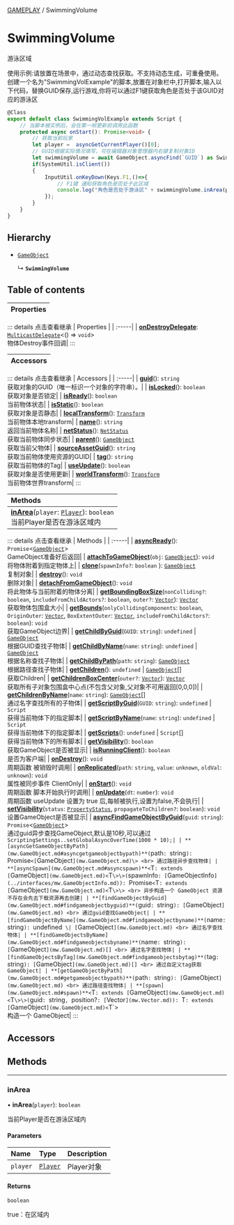 [GAMEPLAY](../groups/Core.GAMEPLAY.md) / SwimmingVolume

# SwimmingVolume <Badge type="tip" text="Class" /> <Score text="SwimmingVolume" />

游泳区域

使用示例:请放置在场景中，通过动态查找获取。不支持动态生成，可重叠使用。
创建一个名为"SwimmingVolExample"的脚本,放置在对象栏中,打开脚本,输入以下代码，替换GUID保存,运行游戏,你将可以通过F1键获取角色是否处于该GUID对应的游泳区
```ts
@Class
export default class SwimmingVolExample extends Script {
    // 当脚本被实例后，会在第一帧更新前调用此函数
    protected async onStart(): Promise<void> {
        // 获取当前玩家
        let player =  asyncGetCurrentPlayer()[0];
        // GUID根据实际情况填写，可在编辑器对象管理器内右键复制对象ID
        let swimmingVolume = await GameObject.asyncFind(`GUID`) as SwimmingVolume;
        if(SystemUtil.isClient())
        {
            InputUtil.onKeyDown(Keys.F1,()=>{
                // F1键 通知获取角色是否处于此区域
                console.log("角色是否处于游泳区" + swimmingVolume.inArea(player));
            });
        }
    }
}
```

## Hierarchy

- [`GameObject`](mw.GameObject.md)

  ↳ **`SwimmingVolume`**

## Table of contents

| Properties |
| :-----|


::: details 点击查看继承
| Properties |
| :-----|
| **[onDestroyDelegate](mw.GameObject.md#ondestroydelegate)**: [`MulticastDelegate`](mw.MulticastDelegate.md)<() => `void`\> <br> 物体Destroy事件回调|
:::


| Accessors |
| :-----|


::: details 点击查看继承
| Accessors |
| :-----|
| **[guid](mw.GameObject.md#guid)**(): `string` <br> 获取对象的GUID（唯一标识一个对象的字符串）。|
| **[isLocked](mw.GameObject.md#islocked)**(): `boolean` <br> 获取对象是否锁定|
| **[isReady](mw.GameObject.md#isready)**(): `boolean` <br> 当前物体状态|
| **[isStatic](mw.GameObject.md#isstatic)**(): `boolean` <br> 获取对象是否静态|
| **[localTransform](mw.GameObject.md#localtransform)**(): [`Transform`](mw.Transform.md) <br> 当前物体本地transform|
| **[name](mw.GameObject.md#name)**(): `string` <br> 返回当前物体名称|
| **[netStatus](mw.GameObject.md#netstatus)**(): [`NetStatus`](../enums/mw.NetStatus.md) <br> 获取当前物体同步状态|
| **[parent](mw.GameObject.md#parent)**(): [`GameObject`](mw.GameObject.md) <br> 获取当前父物体|
| **[sourceAssetGuid](mw.GameObject.md#sourceassetguid)**(): `string` <br> 获取当前物体使用资源的GUID|
| **[tag](mw.GameObject.md#tag)**(): `string` <br> 获取当前物体的Tag|
| **[useUpdate](mw.GameObject.md#useupdate)**(): `boolean` <br> 获取对象是否使用更新|
| **[worldTransform](mw.GameObject.md#worldtransform)**(): [`Transform`](mw.Transform.md) <br> 当前物体世界transform|
:::


| Methods |
| :-----|
| **[inArea](mw.SwimmingVolume.md#inarea)**(`player`: [`Player`](mw.Player.md)): `boolean` <br> 当前Player是否在游泳区域内|


::: details 点击查看继承
| Methods |
| :-----|
| **[asyncReady](mw.GameObject.md#asyncready)**(): `Promise`<[`GameObject`](mw.GameObject.md)\> <br> GameObject准备好后返回|
| **[attachToGameObject](mw.GameObject.md#attachtogameobject)**(`obj`: [`GameObject`](mw.GameObject.md)): `void` <br> 将物体附着到指定物体上|
| **[clone](mw.GameObject.md#clone)**(`spawnInfo?`: `boolean` \): [`GameObject`](mw.GameObject.md) <br> 复制对象|
| **[destroy](mw.GameObject.md#destroy)**(): `void` <br> 删除对象|
| **[detachFromGameObject](mw.GameObject.md#detachfromgameobject)**(): `void` <br> 将此物体与当前附着的物体分离|
| **[getBoundingBoxSize](mw.GameObject.md#getboundingboxsize)**(`nonColliding?`: `boolean`, `includeFromChildActors?`: `boolean`, `outer?`: [`Vector`](mw.Vector.md)): [`Vector`](mw.Vector.md) <br> 获取物体包围盒大小|
| **[getBounds](mw.GameObject.md#getbounds)**(`onlyCollidingComponents`: `boolean`, `OriginOuter`: [`Vector`](mw.Vector.md), `BoxExtentOuter`: [`Vector`](mw.Vector.md), `includeFromChildActors?`: `boolean`): `void` <br> 获取GameObject边界|
| **[getChildByGuid](mw.GameObject.md#getchildbyguid)**(`GUID`: `string`): `undefined` \| [`GameObject`](mw.GameObject.md) <br> 根据GUID查找子物体|
| **[getChildByName](mw.GameObject.md#getchildbyname)**(`name`: `string`): `undefined` \| [`GameObject`](mw.GameObject.md) <br> 根据名称查找子物体|
| **[getChildByPath](mw.GameObject.md#getchildbypath)**(`path`: `string`): [`GameObject`](mw.GameObject.md) <br> 根据路径查找子物体|
| **[getChildren](mw.GameObject.md#getchildren)**(): `undefined` \| [`GameObject`](mw.GameObject.md)[] <br> 获取Children|
| **[getChildrenBoxCenter](mw.GameObject.md#getchildrenboxcenter)**(`outer?`: [`Vector`](mw.Vector.md)): [`Vector`](mw.Vector.md) <br> 获取所有子对象包围盒中心点(不包含父对象,父对象不可用返回[0,0,0])|
| **[getChildrenByName](mw.GameObject.md#getchildrenbyname)**(`name`: `string`): [`GameObject`](mw.GameObject.md)[] <br> 通过名字查找所有的子物体|
| **[getScriptByGuid](mw.GameObject.md#getscriptbyguid)**(`GUID`: `string`): `undefined` \| `Script` <br> 获得当前物体下的指定脚本|
| **[getScriptByName](mw.GameObject.md#getscriptbyname)**(`name`: `string`): `undefined` \| `Script` <br> 获得当前物体下的指定脚本|
| **[getScripts](mw.GameObject.md#getscripts)**(): `undefined` \| `Script`[] <br> 获得当前物体下的所有脚本|
| **[getVisibility](mw.GameObject.md#getvisibility)**(): `boolean` <br> 获取GameObject是否被显示|
| **[isRunningClient](mw.GameObject.md#isrunningclient)**(): `boolean` <br> 是否为客户端|
| **[onDestroy](mw.GameObject.md#ondestroy)**(): `void` <br> 周期函数 被销毁时调用|
| **[onReplicated](mw.GameObject.md#onreplicated)**(`path`: `string`, `value`: `unknown`, `oldVal`: `unknown`): `void` <br> 属性被同步事件 ClientOnly|
| **[onStart](mw.GameObject.md#onstart)**(): `void` <br> 周期函数 脚本开始执行时调用|
| **[onUpdate](mw.GameObject.md#onupdate)**(`dt`: `number`): `void` <br> 周期函数 useUpdate 设置为 true 后,每帧被执行,设置为false,不会执行|
| **[setVisibility](mw.GameObject.md#setvisibility)**(`status`: [`PropertyStatus`](../enums/mw.PropertyStatus.md), `propagateToChildren?`: `boolean`): `void` <br> 设置GameObject是否被显示|
| **[asyncFindGameObjectByGuid](mw.GameObject.md#asyncfindgameobjectbyguid)**(`guid`: `string`): `Promise`<[`GameObject`](mw.GameObject.md)\> <br> 通过guid异步查找GameObject,默认是10秒,可以通过 `ScriptingSettings..setGlobalAsyncOverTime(1000 * 10);|
| **[asyncGetGameObjectByPath](mw.GameObject.md#asyncgetgameobjectbypath)**(`path`: `string`): `Promise`<[`GameObject`](mw.GameObject.md)\> <br> 通过路径异步查找物体|
| **[asyncSpawn](mw.GameObject.md#asyncspawn)**<`T`: extends [`GameObject`](mw.GameObject.md)<`T`\>\>(`spawnInfo`: [`GameObjectInfo`](../interfaces/mw.GameObjectInfo.md)): `Promise`<`T`: extends [`GameObject`](mw.GameObject.md)<`T`\>\> <br> 异步构造一个 GameObject 资源不存在会先去下载资源再去创建|
| **[findGameObjectByGuid](mw.GameObject.md#findgameobjectbyguid)**(`guid`: `string`): [`GameObject`](mw.GameObject.md) <br> 通过guid查找GameObject|
| **[findGameObjectByName](mw.GameObject.md#findgameobjectbyname)**(`name`: `string`): `undefined` \| [`GameObject`](mw.GameObject.md) <br> 通过名字查找物体|
| **[findGameObjectsByName](mw.GameObject.md#findgameobjectsbyname)**(`name`: `string`): [`GameObject`](mw.GameObject.md)[] <br> 通过名字查找物体|
| **[findGameObjectsByTag](mw.GameObject.md#findgameobjectsbytag)**(`tag`: `string`): [`GameObject`](mw.GameObject.md)[] <br> 通过自定义tag获取GameObject|
| **[getGameObjectByPath](mw.GameObject.md#getgameobjectbypath)**(`path`: `string`): [`GameObject`](mw.GameObject.md) <br> 通过路径查找物体|
| **[spawn](mw.GameObject.md#spawn)**<`T`: extends [`GameObject`](mw.GameObject.md)<`T`\>\>(`guid`: `string`, `position?`: [`Vector`](mw.Vector.md)): `T`: extends [`GameObject`](mw.GameObject.md)<`T`\> <br> 构造一个 GameObject|
:::


## Accessors

## Methods
___

### inArea <Score text="inArea" /> 

• **inArea**(`player`): `boolean` 

当前Player是否在游泳区域内


#### Parameters

| Name | Type | Description |
| :------ | :------ | :------ |
| `player` | [`Player`](mw.Player.md) | Player对象 |

#### Returns

`boolean`

true：在区域内
